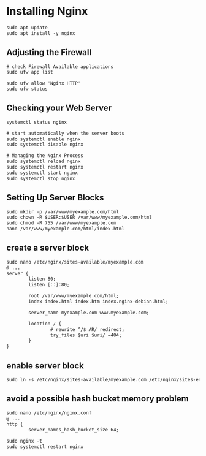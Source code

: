 # Installing Nginx

```txt
sudo apt update
sudo apt install -y nginx
```


## Adjusting the Firewall
```txt
# check Firewall Available applications 
sudo ufw app list

sudo ufw allow 'Nginx HTTP'
sudo ufw status
```


## Checking your Web Server
```txt
systemctl status nginx

# start automatically when the server boots
sudo systemctl enable nginx
sudo systemctl disable nginx

# Managing the Nginx Process
sudo systemctl reload nginx
sudo systemctl restart nginx
sudo systemctl start nginx
sudo systemctl stop nginx
```


## Setting Up Server Blocks
```txt
sudo mkdir -p /var/www/myexample.com/html
sudo chown -R $USER:$USER /var/www/myexample.com/html
sudo chmod -R 755 /var/www/myexample.com
nano /var/www/myexample.com/html/index.html
```


## create a server block
```txt
sudo nano /etc/nginx/sites-available/myexample.com
@ ...
server {
        listen 80;
        listen [::]:80;

        root /var/www/myexample.com/html;
        index index.html index.htm index.nginx-debian.html;

        server_name myexample.com www.myexample.com;

        location / {
                # rewrite ^/$ AR/ redirect;
                try_files $uri $uri/ =404;
        }
}
```


## enable server block
```txt
sudo ln -s /etc/nginx/sites-available/myexample.com /etc/nginx/sites-enabled/
```


## avoid a possible hash bucket memory problem
```txt
sudo nano /etc/nginx/nginx.conf
@ ...
http {
        server_names_hash_bucket_size 64;

sudo nginx -t
sudo systemctl restart nginx
```
